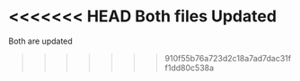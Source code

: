<<<<<<< HEAD
Both files Updated
=======
Both are updated
>>>>>>> 910f55b76a723d2c18a7ad7dac31ff1dd80c538a
